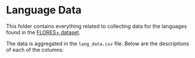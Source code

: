 # Language Data

This folder contains everything related to collecting data for the languages found in the [FLORES+ dataset](https://github.com/openlanguagedata/flores).

The data is aggregated in the `lang_data.csv` file. Below are the descriptions of each of the columns:
